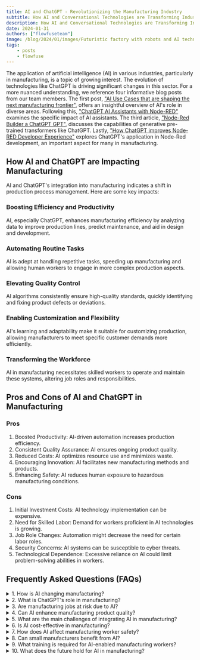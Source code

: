 ```yaml
---
title: AI and ChatGPT - Revolutionizing the Manufacturing Industry
subtitle: How AI and Conversational Technologies are Transforming Industrial Processes
description: How AI and Conversational Technologies are Transforming Industrial Processes
date: 2024-01-31
authors: ["flowfuseteam"]
image: /blog/2024/01/images/Futuristic factory with robots and AI technology, showing advanced machinery and computers integrated with ChatGPT for manufacturing processes.png
tags:
    - posts
    - flowfuse
---
```


The application of artificial intelligence (AI) in various industries, particularly in manufacturing, is a topic of growing interest. The evolution of technologies like ChatGPT is driving significant changes in this sector. For a more nuanced understanding, we reference four informative blog posts from our team members. The first post, ["AI Use Cases that are shaping the next manufacturing frontier"](https://flowfuse.com/blog/2023/12/ai-use-cases/), offers an insightful overview of AI's role in diverse areas. Following this, ["ChatGPT AI Assistants with Node-RED"](https://flowfuse.com/blog/2023/11/ai-assistant/) examines the specific impact of AI assistants. The third article, ["Node-Red Builder a ChatGPT GPT"](https://flowfuse.com/blog/2023/11/chatgpt-gpt/), discusses the capabilities of generative pre-trained transformers like ChatGPT. Lastly, ["How ChatGPT improves Node-RED Developer Experience"](https://flowfuse.com/blog/2023/09/chatgpt-for-node-red-developers/) explores ChatGPT's application in Node-Red development, an important aspect for many in manufacturing.

<!--more-->

## How AI and ChatGPT are Impacting Manufacturing

AI and ChatGPT's integration into manufacturing indicates a shift in production process management. Here are some key impacts:

### Boosting Efficiency and Productivity

AI, especially ChatGPT, enhances manufacturing efficiency by analyzing data to improve production lines, predict maintenance, and aid in design and development.

### Automating Routine Tasks

AI is adept at handling repetitive tasks, speeding up manufacturing and allowing human workers to engage in more complex production aspects.

### Elevating Quality Control

AI algorithms consistently ensure high-quality standards, quickly identifying and fixing product defects or deviations.

### Enabling Customization and Flexibility

AI's learning and adaptability make it suitable for customizing production, allowing manufacturers to meet specific customer demands more efficiently.

### Transforming the Workforce

AI in manufacturing necessitates skilled workers to operate and maintain these systems, altering job roles and responsibilities.

## Pros and Cons of AI and ChatGPT in Manufacturing

### Pros

1.  Boosted Productivity: AI-driven automation increases production efficiency.
2.  Consistent Quality Assurance: AI ensures ongoing product quality.
3.  Reduced Costs: AI optimizes resource use and minimizes waste.
4.  Encouraging Innovation: AI facilitates new manufacturing methods and products.
5.  Enhancing Safety: AI reduces human exposure to hazardous manufacturing conditions.

### Cons

1.  Initial Investment Costs: AI technology implementation can be expensive.
2.  Need for Skilled Labor: Demand for workers proficient in AI technologies is growing.
3.  Job Role Changes: Automation might decrease the need for certain labor roles.
4.  Security Concerns: AI systems can be susceptible to cyber threats.
5.  Technological Dependence: Excessive reliance on AI could limit problem-solving abilities in workers.

## Frequently Asked Questions (FAQs)


<details>
<summary>1. How is AI changing manufacturing?</summary>
<br>
<strong>AI is altering manufacturing through automation, optimizing efficiency, and fostering production innovations.</strong>
</details>

<details>
<summary>2. What is ChatGPT's role in manufacturing?</summary>
<br>
<strong>ChatGPT aids in data analysis, automates processes, and improves communication and documentation in manufacturing.</strong>
</details>

<details>
<summary>3. Are manufacturing jobs at risk due to AI?</summary>
<br>
<strong>While AI may automate some repetitive jobs, it also creates opportunities for skilled labor in technology management and development.</strong>
</details>

<details>
<summary>4. Can AI enhance manufacturing product quality?</summary>
<br>
<strong>Yes, AI's continuous monitoring and analysis significantly boost quality control.</strong>
</details>

<details>
<summary>5. What are the main challenges of integrating AI in manufacturing?</summary>
<br>
<strong>Challenges include high implementation costs, the need for skilled labor, and transitioning to automated processes.</strong>
</details>

<details>
<summary>6. Is AI cost-effective in manufacturing?</summary>
<br>
<strong>Despite high initial costs, AI can lead to long-term savings through improved efficiency and waste reduction.</strong>
</details>

<details>
<summary>7. How does AI affect manufacturing worker safety?</summary>
<br>
<strong>AI reduces risk by taking over hazardous tasks, improving overall workplace safety.</strong>
</details>

<details>
<summary>8. Can small manufacturers benefit from AI?</summary>
<br>
<strong>Yes, AI solutions are increasingly accessible for small-scale manufacturers.</strong>
</details>

<details>
<summary>9. What training is required for AI-enabled manufacturing workers?</summary>
<br>
<strong>Training in AI system operation, data analysis, and potentially programming skills is needed.</strong>
</details>

<details>
<summary>10. What does the future hold for AI in manufacturing?</summary>
<br>
<strong>The future suggests more integrated, intelligent, and adaptable manufacturing processes driven by AI advancements.</strong>
</details>

